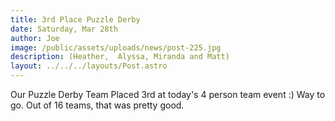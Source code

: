 ```yaml
---
title: 3rd Place Puzzle Derby
date: Saturday, Mar 28th
author: Joe
image: /public/assets/uploads/news/post-225.jpg
description: (Heather,  Alyssa, Miranda and Matt)
layout: ../../../layouts/Post.astro
---
```


Our Puzzle Derby Team Placed 3rd at today's 4 person team event :)  Way to go.    Out of 16 teams, that was pretty good.
